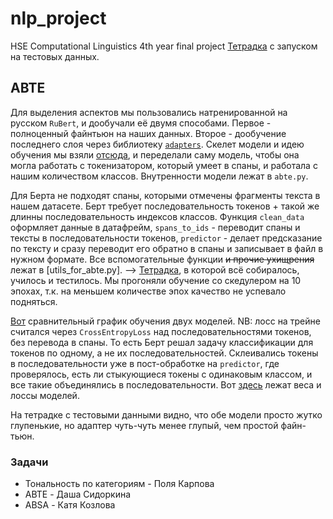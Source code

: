 # nlp_project
HSE Computational Linguistics 4th year final project
[Тетрадка](nlp_evaluation.ipynb) с запуском на тестовых данных.

## ABTE
Для выделения аспектов мы пользовались натренированной на русском `RuBert`, и дообучали её двумя способами. Первое - полноценный файнтьюн на наших данных. Второе - дообучение последнего слоя через библиотеку [`adapters`](https://docs.adapterhub.ml/model_overview.html). Скелет модели и идею обучения мы взяли [отсюда](https://github.com/nicolezattarin/BERT-Aspect-Based-Sentiment-Analysis/tree/main), и переделали саму модель, чтобы она могла работать с токенизатором, который умеет в спаны, и работала с нашим количеством классов.
Внутренности модели лежат в `abte.py`.

Для Берта не подходят спаны, которыми отмечены фрагменты текста в нашем датасете. Берт требует последовательность токенов + такой же длинны последовательность индексов классов.  Функция `clean_data` оформляет данные в датафрейм, `spans_to_ids` - переводит спаны и тексты в последовательности токенов, `predictor` - делает предсказание по тексту и сразу переводит его обратно в спаны и записывает в файл в нужном формате. Все вспомогательные функции ~~и прочие ухищрения~~ лежат в [utils_for_abte.py].
--> [Тетрадка](nlp_project_abte.py), в которой всё собиралось, училось и тестилось. Мы прогоняли обучение со скедулером на 10 эпохах, т.к. на меньшем количестве эпох качество не успевало подняться.

[Вот](https://drive.google.com/file/d/10dWiPoGRqGP2bjYbA5FWCqPOp9ek65Jk/view?usp=sharing) сравнительный график обучения двух моделей. NB: лосс на трейне считался через `CrossEntropyLoss` над последовательностями токенов, без перевода в спаны. То есть Берт решал задачу классификации для токенов по одному, а не их последовательностей. Склеивались токены в последовательности уже в пост-обработке на `predictor`, где проверялось, есть ли стыкующиеся токены с одинаковым классом, и все такие объединялись в последовательности.
Вот [здесь](https://drive.google.com/drive/folders/1qlgDgESbVsTUKmwEXEDl62LmSrhOpZf5?usp=sharing) лежат веса и лоссы моделей.

На тетрадке с тестовыми данными видно, что обе модели просто жутко глупенькие, но адаптер чуть-чуть менее глупый, чем простой файн-тьюн.


### Задачи
- Тональность по категориям - Поля Карпова
- ABTE - Даша Сидоркина
- ABSA - Катя Козлова
